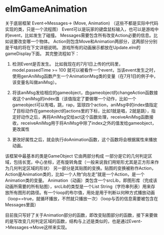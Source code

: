 # elmGameAnimation
关于底层框架
Event->Messages-> (Move, Animation)
（这些不都是实际中代码实现的类，只是一个流程图）
Event可以是玩家的键盘鼠标输入，也可以是游戏中的event，比如发生了碰撞。
Messages需要包含所有改变Action必要的信息。比如说要改变哪一个物体。
Action则包含Move和Animation两部分，这两部分分别是干啥的将在下文详细说明。
游戏所有的动画展示都放在Update.elm的gameDisplay下面。
其完整流程如下：
1.	检测Event是否发生。
比如我现在的7月1日上传的代码里，model.passedTime >= 100 就可以被看作一个event，当该event发生之时，使用genAniMsg函数产生一个AnimationMsg类的变量（在7月1日的例子中，该变量名叫做aniMsg）。

2.	将该aniMsg发给相应的gameobject，由gameobject的changeAction函数接收这个aniMsg的index值（该值指定了要做哪一个动作，比如一个gameobject可以有唱，跳，rap，篮球四个action，aniMsg中的index值指定了目标动作在gameobject的actions里的下标，比如1就是唱，2就是跳），指定好动作之后，再将AniMsg交给act这个函数处理，receiveAniMsg函数接收，receiveAniMsg用于将AniMsg中除了index之外的值发给gameobject，更改属性
3.	更改好属性之后，就会执行doAnimation函数，这个函数将会根据属性来播放动画。

该框架中最基本的类是GameObject
它由两部分构成
一部分是它的几何判定区域，包括长宽，中心坐标，还有旋转角度（一般来说我们用矩形尤其是正方形来作为几何判定区域的形状）
另一部分是其贴图的变换。贴图的变换被称作Action，Action是Animation类的，比如一个人物“向左走”就是一个Action，是一个Animation类的变量。
Animation（动画）类包含一个srcLib，即图形库（完成该动画所需要的所有贴图），srcLib的类型是一个List String（字符串列表）用来存放所有图形的路径。有一个loop的布尔值，用处是用于判断以何种方式播放动画（loop==true，就循环播放，不然就只播放一次）（loop与否的信息需要被包含在Messages里面）

目前我只写好了关于Animation部分的函数，即改变贴图部分的函数，接下来要做的是写改变几何判定区域的函数，结构与上述是类似的，也是通过Event->Messages->Move这样来实现。
